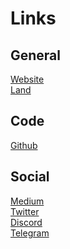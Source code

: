 # Links

## General

[Website](https://mopn.xyz/)\
[Land](https://mopn.xyz/land)

## Code

[Github](https://github.com/mopn-official/)

## Social

[Medium](https://mopn.medium.com/)\
[Twitter](https://twitter.com/mopnxyz)\
[Discord](https://discord.gg/eXaPzPdb2j) \
[Telegram](https://t.me/mopnxyz)&#x20;
